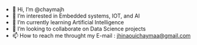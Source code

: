 - 👋 Hi, I’m @chaymajh
- 👀 I’m interested in Embedded systems, IOT, and AI
- 🌱 I’m currently learning Artificial Intelligence
- 💞️ I’m looking to collaborate on Data Science projects
- 📫 How to reach me throught my E-mail : jhinaouichaymaa@gmail.com

